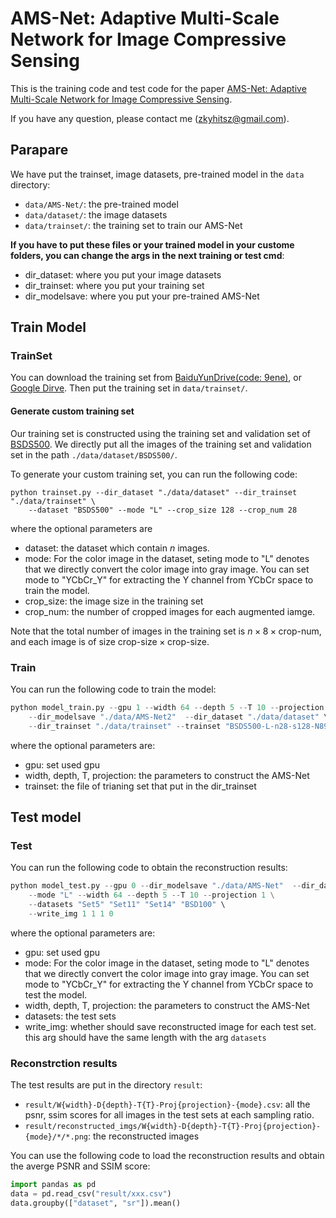 # AMS-Net: Adaptive Multi-Scale Network for Image Compressive Sensing

This is the training code and test code for the paper [AMS-Net: Adaptive Multi-Scale Network for Image Compressive Sensing](https://ieeexplore.ieee.org/document/9855869). 

If you have any question, please contact me (zkyhitsz@gmail.com).

## Parapare

We have put the trainset, image datasets, pre-trained model in the `data` directory:
* `data/AMS-Net/`: the pre-trained model
* `data/dataset/`: the image datasets
* `data/trainset/`: the training set to train our AMS-Net

**If you have to put these files or your trained model in your custome folders, you can change the args in the next training or test cmd**:
* dir_dataset: where you put your image datasets
* dir_trainset: where you put your training set
* dir_modelsave: where you put your pre-trained AMS-Net

## Train Model

### TrainSet

You can download the training set from [BaiduYunDrive(code: 9ene)](https://pan.baidu.com/s/15-hbc_0J0CAGWoUPkuoN9Q), or [Google Dirve](https://drive.google.com/file/d/1rSl8wAZVhu1YLPYnHs6QII-Nst26IR-9/view?usp=sharing). Then put the training set in `data/trainset/`. 

#### Generate custom training set

Our training set is constructed using the training set and validation set of [BSDS500](https://www2.eecs.berkeley.edu/Research/Projects/CS/vision/grouping/resources.html#bsds500). We directly put all the images of the training set and validation set in the path `./data/dataset/BSDS500/`. 

To generate your custom training set, you can run the following code:
```shell
python trainset.py --dir_dataset "./data/dataset" --dir_trainset "./data/trainset" \
    --dataset "BSDS500" --mode "L" --crop_size 128 --crop_num 28
```

where the optional parameters are
* dataset: the dataset which contain $n$ images.
* mode: For the color image in the dataset, seting mode to "L" denotes that we directly convert the color image into gray image. You can set mode to "YCbCr_Y" for extracting the Y channel from YCbCr space to train the model.
* crop_size: the image size in the training set
* crop_num: the number of cropped images for each augmented iamge.

Note that the total number of images in the training set is $n\times 8 \times \text{crop-num}$, and each image is of size $\text{crop-size} \times \text{crop-size}$.

### Train 

You can run the following code to train the model:

```python
python model_train.py --gpu 1 --width 64 --depth 5 --T 10 --projection 1 \
    --dir_modelsave "./data/AMS-Net2"  --dir_dataset "./data/dataset" \
    --dir_trainset "./data/trainset" --trainset "BSDS500-L-n28-s128-N89600.tfrecords"
```

where the optional parameters are:
* gpu: set used gpu
* width, depth, T, projection: the parameters to construct the AMS-Net
* trainset: the file of trianing set that put in the dir_trainset

## Test model

### Test

You can run the following code to obtain the reconstruction results:
```python
python model_test.py --gpu 0 --dir_modelsave "./data/AMS-Net"  --dir_dataset "./data/dataset" \
    --mode "L" --width 64 --depth 5 --T 10 --projection 1 \
    --datasets "Set5" "Set11" "Set14" "BSD100" \
    --write_img 1 1 1 0
```
where the optional parameters are:
* gpu: set used gpu
* mode: For the color image in the dataset, seting mode to "L" denotes that we directly convert the color image into gray image. You can set mode to "YCbCr_Y" for extracting the Y channel from YCbCr space to test the model.
* width, depth, T, projection: the parameters to construct the AMS-Net
* datasets: the test sets
* write_img: whether should save reconstructed image for each test set. this arg should have the same length with the arg `datasets` 

### Reconstrction results

The test results are put in the directory `result`:
* `result/W{width}-D{depth}-T{T}-Proj{projection}-{mode}.csv`: all the psnr, ssim scores for all images in the test sets at each sampling ratio.
* `result/reconstructed_imgs/W{width}-D{depth}-T{T}-Proj{projection}-{mode}/*/*.png`: the reconstructed images


You can use the following code to load the reconstruction results and obtain the averge PSNR and SSIM score:
```python
import pandas as pd
data = pd.read_csv("result/xxx.csv")
data.groupby(["dataset", "sr"]).mean()
```

